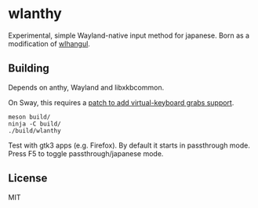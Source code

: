 # wlanthy

Experimental, simple Wayland-native input method for japanese.
Born as a modification of [wlhangul].

## Building

Depends on anthy, Wayland and libxkbcommon.

On Sway, this requires a [patch to add virtual-keyboard grabs
support][sway-keyboard-grab].

    meson build/
    ninja -C build/
    ./build/wlanthy

Test with gtk3 apps (e.g. Firefox). By default it starts in passthrough mode.
Press F5 to toggle passthrough/japanese mode.

## License

MIT

[wlhangul]: https://github.com/emersion/wlhangul
[sway-keyboard-grab]: https://github.com/swaywm/sway/pull/4932
